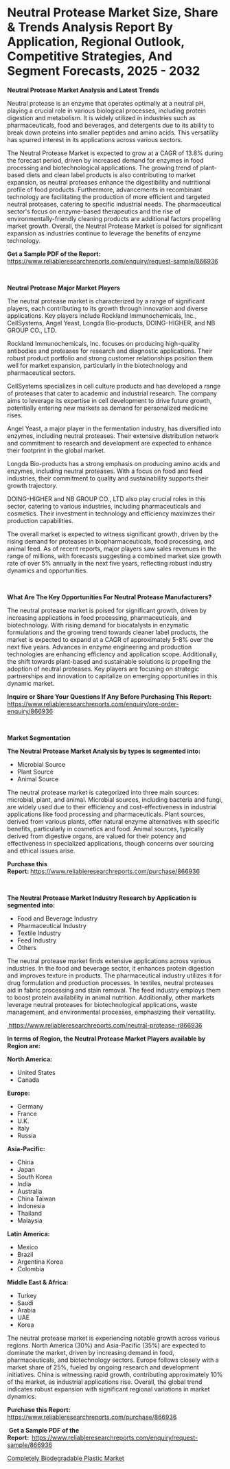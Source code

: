 <p><h1>Neutral Protease Market Size, Share & Trends Analysis Report By Application, Regional Outlook, Competitive Strategies, And Segment Forecasts, 2025 - 2032</h1></p><p><strong>Neutral Protease Market Analysis and Latest Trends</strong></p>
<p><p>Neutral protease is an enzyme that operates optimally at a neutral pH, playing a crucial role in various biological processes, including protein digestion and metabolism. It is widely utilized in industries such as pharmaceuticals, food and beverages, and detergents due to its ability to break down proteins into smaller peptides and amino acids. This versatility has spurred interest in its applications across various sectors.</p><p>The Neutral Protease Market is expected to grow at a CAGR of 13.8% during the forecast period, driven by increased demand for enzymes in food processing and biotechnological applications. The growing trend of plant-based diets and clean label products is also contributing to market expansion, as neutral proteases enhance the digestibility and nutritional profile of food products. Furthermore, advancements in recombinant technology are facilitating the production of more efficient and targeted neutral proteases, catering to specific industrial needs. The pharmaceutical sector's focus on enzyme-based therapeutics and the rise of environmentally-friendly cleaning products are additional factors propelling market growth. Overall, the Neutral Protease Market is poised for significant expansion as industries continue to leverage the benefits of enzyme technology.</p></p>
<p><strong>Get a Sample PDF of the Report:&nbsp;</strong> <a href="https://www.reliableresearchreports.com/enquiry/request-sample/866936?utm_campaign=3022&utm_medium=2&utm_source=Github&utm_content=ia&utm_term=01042025&utm_id=neutral-protease">https://www.reliableresearchreports.com/enquiry/request-sample/866936</a></p>
<p>&nbsp;</p>
<p><strong>Neutral Protease Major Market Players</strong></p>
<p><p>The neutral protease market is characterized by a range of significant players, each contributing to its growth through innovation and diverse applications. Key players include Rockland Immunochemicals, Inc., CellSystems, Angel Yeast, Longda Bio-products, DOING-HIGHER, and NB GROUP CO., LTD.</p><p>Rockland Immunochemicals, Inc. focuses on producing high-quality antibodies and proteases for research and diagnostic applications. Their robust product portfolio and strong customer relationships position them well for market expansion, particularly in the biotechnology and pharmaceutical sectors.</p><p>CellSystems specializes in cell culture products and has developed a range of proteases that cater to academic and industrial research. The company aims to leverage its expertise in cell development to drive future growth, potentially entering new markets as demand for personalized medicine rises.</p><p>Angel Yeast, a major player in the fermentation industry, has diversified into enzymes, including neutral proteases. Their extensive distribution network and commitment to research and development are expected to enhance their footprint in the global market.</p><p>Longda Bio-products has a strong emphasis on producing amino acids and enzymes, including neutral proteases. With a focus on food and feed industries, their commitment to quality and sustainability supports their growth trajectory.</p><p>DOING-HIGHER and NB GROUP CO., LTD also play crucial roles in this sector, catering to various industries, including pharmaceuticals and cosmetics. Their investment in technology and efficiency maximizes their production capabilities.</p><p>The overall market is expected to witness significant growth, driven by the rising demand for proteases in biopharmaceuticals, food processing, and animal feed. As of recent reports, major players saw sales revenues in the range of millions, with forecasts suggesting a combined market size growth rate of over 5% annually in the next five years, reflecting robust industry dynamics and opportunities.</p></p>
<p>&nbsp;</p>
<p><strong>What Are The Key Opportunities For Neutral Protease Manufacturers?</strong></p>
<p><p>The neutral protease market is poised for significant growth, driven by increasing applications in food processing, pharmaceuticals, and biotechnology. With rising demand for biocatalysts in enzymatic formulations and the growing trend towards cleaner label products, the market is expected to expand at a CAGR of approximately 5-8% over the next five years. Advances in enzyme engineering and production technologies are enhancing efficiency and application scope. Additionally, the shift towards plant-based and sustainable solutions is propelling the adoption of neutral proteases. Key players are focusing on strategic partnerships and innovation to capitalize on emerging opportunities in this dynamic market.</p></p>
<p><strong>Inquire or Share Your Questions If Any Before Purchasing This Report:</strong> <a href="https://www.reliableresearchreports.com/enquiry/pre-order-enquiry/866936?utm_campaign=3022&utm_medium=2&utm_source=Github&utm_content=ia&utm_term=01042025&utm_id=neutral-protease">https://www.reliableresearchreports.com/enquiry/pre-order-enquiry/866936</a></p>
<p>&nbsp;</p>
<p><strong>Market Segmentation</strong></p>
<p><strong>The Neutral Protease Market Analysis by types is segmented into:</strong></p>
<p><ul><li>Microbial Source</li><li>Plant Source</li><li>Animal Source</li></ul></p>
<p><p>The neutral protease market is categorized into three main sources: microbial, plant, and animal. Microbial sources, including bacteria and fungi, are widely used due to their efficiency and cost-effectiveness in industrial applications like food processing and pharmaceuticals. Plant sources, derived from various plants, offer natural enzyme alternatives with specific benefits, particularly in cosmetics and food. Animal sources, typically derived from digestive organs, are valued for their potency and effectiveness in specialized applications, though concerns over sourcing and ethical issues arise.</p></p>
<p><strong>Purchase this Report:&nbsp;</strong><a href="https://www.reliableresearchreports.com/purchase/866936?utm_campaign=3022&utm_medium=2&utm_source=Github&utm_content=ia&utm_term=01042025&utm_id=neutral-protease">https://www.reliableresearchreports.com/purchase/866936</a></p>
<p>&nbsp;</p>
<p><strong>The Neutral Protease Market Industry Research by Application is segmented into:</strong></p>
<p><ul><li>Food and Beverage Industry</li><li>Pharmaceutical Industry</li><li>Textile Industry</li><li>Feed Industry</li><li>Others</li></ul></p>
<p><p>The neutral protease market finds extensive applications across various industries. In the food and beverage sector, it enhances protein digestion and improves texture in products. The pharmaceutical industry utilizes it for drug formulation and production processes. In textiles, neutral proteases aid in fabric processing and stain removal. The feed industry employs them to boost protein availability in animal nutrition. Additionally, other markets leverage neutral proteases for biotechnological applications, waste management, and environmental processes, emphasizing their versatility.</p></p>
<p><a href="https://www.reliableresearchreports.com/neutral-protease-r866936?utm_campaign=3022&utm_medium=2&utm_source=Github&utm_content=ia&utm_term=01042025&utm_id=neutral-protease">&nbsp;https://www.reliableresearchreports.com/neutral-protease-r866936</a></p>
<p><strong>In terms of Region, the Neutral Protease Market Players available by Region are:</strong></p>
<p>
    <p> <strong> North America: </strong>
        <ul>
            <li>United States</li>
            <li>Canada</li>
        </ul>
        </p> 
    <p> <strong> Europe: </strong>
        <ul>
            <li>Germany</li>
            <li>France</li>
            <li>U.K.</li>
            <li>Italy</li>
            <li>Russia</li>
        </ul>
        </p> 
    <p> <strong> Asia-Pacific: </strong>
        <ul>
            <li>China</li>
            <li>Japan</li>
            <li>South Korea</li>
            <li>India</li>
            <li>Australia</li>
            <li>China Taiwan</li>
            <li>Indonesia</li>
            <li>Thailand</li>
            <li>Malaysia</li>
        </ul>
        </p> 
    <p> <strong> Latin America: </strong>
        <ul>
            <li>Mexico</li>
            <li>Brazil</li>
            <li>Argentina Korea</li>
            <li>Colombia</li>
        </ul>
        </p> 
    <p> <strong> Middle East & Africa: </strong>
        <ul>
            <li>Turkey</li>
            <li>Saudi</li>
            <li>Arabia</li>
            <li>UAE</li>
            <li>Korea</li>
        </ul>
    </p>
    </p>
<p><p>The neutral protease market is experiencing notable growth across various regions. North America (30%) and Asia-Pacific (35%) are expected to dominate the market, driven by increasing demand in food, pharmaceuticals, and biotechnology sectors. Europe follows closely with a market share of 25%, fueled by ongoing research and development initiatives. China is witnessing rapid growth, contributing approximately 10% of the market, as industrial applications rise. Overall, the global trend indicates robust expansion with significant regional variations in market dynamics.</p></p>
<p><strong>Purchase this Report: </strong><a href="https://www.reliableresearchreports.com/purchase/866936?utm_campaign=3022&utm_medium=2&utm_source=Github&utm_content=ia&utm_term=01042025&utm_id=neutral-protease">https://www.reliableresearchreports.com/purchase/866936</a></p>
<p>&nbsp;<strong>Get a Sample PDF of the Report:&nbsp;&nbsp;</strong><a href="https://www.reliableresearchreports.com/enquiry/request-sample/866936?utm_campaign=3022&utm_medium=2&utm_source=Github&utm_content=ia&utm_term=01042025&utm_id=neutral-protease">https://www.reliableresearchreports.com/enquiry/request-sample/866936</a></p>
<p><strong></strong></p>
<p><p><a href="https://github.com/miottaredlin79/Market-Research-Report-List-1/blob/main/completely-biodegradable-plastic-market.md?utm_campaign=3022&utm_medium=2&utm_source=Github&utm_content=ia&utm_term=01042025&utm_id=neutral-protease">Completely Biodegradable Plastic Market</a></p></p>